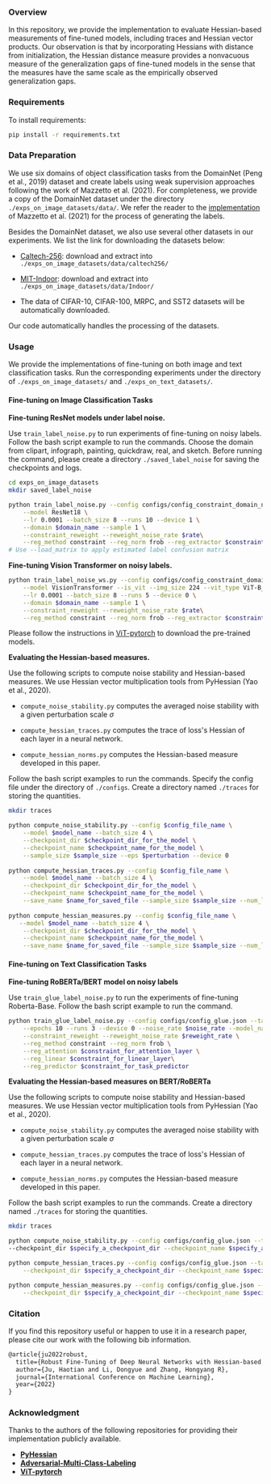 ### Overview

In this repository, we provide the implementation to evaluate Hessian-based measurements of fine-tuned models, including traces and Hessian vector products. Our observation is that by incorporating Hessians with distance from initialization, the Hessian distance measure provides a nonvacuous measure of the generalization gaps of fine-tuned models in the sense that the measures have the same scale as the empirically observed generalization gaps.

### Requirements

To install requirements:

```bash
pip install -r requirements.txt
```

### Data Preparation

We use six domains of object classification tasks from the DomainNet (Peng et al., 2019) dataset and create labels using weak supervision approaches following the work of Mazzetto et al. (2021). For completeness, we provide a copy of the DomainNet dataset under the directory `./exps_on_image_datasets/data/`. We refer the reader to the [implementation](https://github.com/BatsResearch/amcl) of Mazzetto et al. (2021) for the process of generating the labels. 

Besides the DomainNet dataset, we also use several other datasets in our experiments. We list the link for downloading the datasets below:

- [Caltech-256](http://www.vision.caltech.edu/Image_Datasets/Caltech256/): download and extract into `./exps_on_image_datasets/data/caltech256/`

- [MIT-Indoor](http://web.mit.edu/torralba/www/indoor.html): download and extract into `./exps_on_image_datasets/data/Indoor/`
- The data of CIFAR-10, CIFAR-100, MRPC, and SST2 datasets will be automatically downloaded. 

Our code automatically handles the processing of the datasets. 

### Usage

We provide the implementations of fine-tuning on both image and text classification tasks. Run the corresponding experiments under the directory of `./exps_on_image_datasets/` and `./exps_on_text_datasets/`. 

#### **Fine-tuning on Image Classification Tasks**

**Fine-tuning ResNet models under label noise.**

Use `train_label_noise.py` to run experiments of fine-tuning on noisy labels. Follow the bash script example to run the commands. Choose the domain from clipart, infograph, painting, quickdraw, real, and sketch.  Before running the command, please create a directory `./saved_label_noise` for saving the checkpoints and logs. 

```bash
cd exps_on_image_datasets
mkdir saved_label_noise

python train_label_noise.py --config configs/config_constraint_domain_net.json \
    --model ResNet18 \
    --lr 0.0001 --batch_size 8 --runs 10 --device 1 \
    --domain $domain_name --sample 1 \
    --constraint_reweight --reweight_noise_rate $rate\
    --reg_method constraint --reg_norm frob --reg_extractor $constraint_for_extractor --reg_predictor $constraint_for_predictor
# Use --load_matrix to apply estimated label confusion matrix
```

**Fine-tuning Vision Transformer on noisy labels.**

```bash
python train_label_noise_ws.py --config configs/config_constraint_domain_net.json \
    --model VisionTransformer --is_vit --img_size 224 --vit_type ViT-B_16 --vit_pretrained_dir pretrained/imagenet21k_ViT-B_16.npz \
    --lr 0.0001 --batch_size 8 --runs 5 --device 0 \
    --domain $domain_name --sample 1 \
    --constraint_reweight --reweight_noise_rate $rate\
    --reg_method constraint --reg_norm frob --reg_extractor $constraint_for_extractor --reg_predictor $constraint_for_predictor
```

Please follow the instructions in [ViT-pytorch](https://github.com/jeonsworld/ViT-pytorch) to download the pre-trained models.

**Evaluating the Hessian-based measures.** 

Use the following scripts to compute noise stability and Hessian-based measures. We use Hessian vector multiplication tools from PyHessian (Yao et al., 2020).

- `compute_noise_stability.py` computes the averaged noise stability with a given perturbation scale $\sigma$
- `compute_hessian_traces.py` computes the trace of loss's Hessian of each layer in a neural network. 

- `compute_hessian_norms.py` computes the Hessian-based measure developed in this paper. 

Follow the bash script examples to run the commands. Specify the config file under the directory of `./configs`. Create a directory named `./traces` for storing the quantities.

```bash
mkdir traces

python compute_noise_stability.py --config $config_file_name \
    --model $model_name --batch_size 4 \
    --checkpoint_dir $checkpoint_dir_for_the_model \
    --checkpoint_name $checkpoint_name_for_the_model \
    --sample_size $sample_size --eps $perturbation --device 0
    
python compute_hessian_traces.py --config $config_file_name \
    --model $model_name --batch_size 4 \
    --checkpoint_dir $checkpoint_dir_for_the_model \
    --checkpoint_name $checkpoint_name_for_the_model \
    --save_name $name_for_saved_file --sample_size $sample_size --num_layers $number_of_layers_in_model --device 0
    
python compute_hessian_measures.py --config $config_file_name \
   --model $model_name --batch_size 4 \
    --checkpoint_dir $checkpoint_dir_for_the_model \
    --checkpoint_name $checkpoint_name_for_the_model \
    --save_name $name_for_saved_file --sample_size $sample_size --num_layers $number_of_layers_in_model --device 0
```

#### **Fine-tuning on Text Classification Tasks**

**Fine-tuning RoBERTa/BERT model on noisy labels**

Use `train_glue_label_noise.py` to run the experiments of fine-tuning Roberta-Base. Follow the bash script example to run the command. 

```bash
python train_glue_label_noise.py --config configs/config_glue.json --task_name mrpc \
    --epochs 10 --runs 3 --device 0 --noise_rate $noise_rate --model_name_or_path roberta-base \
    --constraint_reweight --reweight_noise_rate $reweight_rate \
    --reg_method constraint --reg_norm frob \
    --reg_attention $constraint_for_attention_layer \
    --reg_linear $constraint_for_linear_layer\
    --reg_predictor $constraint_for_task_predictor
```

**Evaluating the Hessian-based measures on BERT/RoBERTa**

Use the following scripts to compute noise stability and Hessian-based measures. We use Hessian vector multiplication tools from PyHessian (Yao et al., 2020).

- `compute_noise_stability.py` computes the averaged noise stability with a given perturbation scale $\sigma$
- `compute_hessian_traces.py` computes the trace of loss's Hessian of each layer in a neural network. 

- `compute_hessian_norms.py` computes the Hessian-based measure developed in this paper. 

Follow the bash script examples to run the commands. Create a directory named `./traces` for storing the quantities. 

```bash
mkdir traces

python compute_noise_stability.py --config configs/config_glue.json --task_name mrpc --device 0 \
--checkpoint_dir $specify_a_checkpoint_dir --checkpoint_name $specify_a_checkpoint_name --sample_size $sample_size --eps $eps

python compute_hessian_traces.py --config configs/config_glue.json --task_name mrpc --device 0 \
    --checkpoint_dir $specify_a_checkpoint_dir --checkpoint_name $specify_a_checkpoint_name --save_name $specify_a_save_filename --sample_size $sample_size

python compute_hessian_measures.py --config configs/config_glue.json --task_name mrpc --device 0 \
    --checkpoint_dir $specify_a_checkpoint_dir --checkpoint_name $specify_a_checkpoint_name --save_name $specify_a_save_filename --sample_size $sample_size
```

### Citation

If you find this repository useful or happen to use it in a research paper, please cite our work with the following bib information.

```latex
@article{ju2022robust,
  title={Robust Fine-Tuning of Deep Neural Networks with Hessian-based Generalization Guarantees},
  author={Ju, Haotian and Li, Dongyue and Zhang, Hongyang R},
  journal={International Conference on Machine Learning},
  year={2022}
}
```

### Acknowledgment

Thanks to the authors of the following repositories for providing their implementation publicly available.

- **[PyHessian](https://github.com/amirgholami/PyHessian)**
- **[Adversarial-Multi-Class-Labeling](https://github.com/BatsResearch/amcl)**
- **[ViT-pytorch](https://github.com/jeonsworld/ViT-pytorch)**
